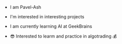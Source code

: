 * I am Pavel-Ash

* I'm interested in interesting projects

* I am currently learning AI at GeekBrains

* :sunglasses: Interested to learm and practice in algotrading :moneybag:

